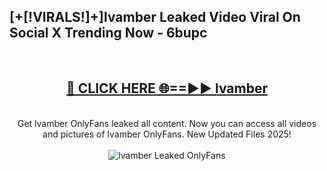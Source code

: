 <h2>[+[!VIRALS!]+]lvamber Leaked Video Viral On Social X Trending Now - 6bupc</h2>
<br>
<div align="center">
<h2><a href="https://libra.edu.pl?lvamber" rel="nofollow">🔴 CLICK HERE 🌐==►► lvamber</a></h2>
<br>
Get lvamber OnlyFans leaked all content. Now you can access all videos and pictures of lvamber OnlyFans. New Updated Files 2025!
<br>
<br>
<a href="https://libra.edu.pl?lvamber" rel="nofollow" data-target="animated-image.originalLink"><img src="https://i.ibb.co.com/WyWwxjT/player-gif2.gif" alt="lvamber Leaked OnlyFans" style="max-width: 100%; display: inline-block;" data-target="animated-image.originalImage"></a>
</div>
<br>